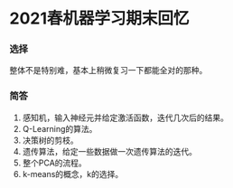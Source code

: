 # 2021春机器学习期末回忆

### 选择

整体不是特别难，基本上稍微复习一下都能全对的那种。

### 简答

1. 感知机，输入神经元并给定激活函数，迭代几次后的结果。
2. Q-Learning的算法。
3. 决策树的剪枝。
4. 遗传算法，给定一些数据做一次遗传算法的迭代。
5. 整个PCA的流程。
6. k-means的概念，k的选择。